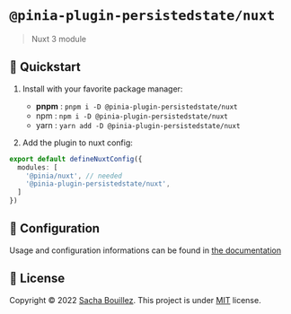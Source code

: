 # `@pinia-plugin-persistedstate/nuxt`

> Nuxt 3 module

## 🚀 Quickstart

1. Install with your favorite package manager:
   - **pnpm** : `pnpm i -D @pinia-plugin-persistedstate/nuxt`
   - npm : `npm i -D @pinia-plugin-persistedstate/nuxt`
   - yarn : `yarn add -D @pinia-plugin-persistedstate/nuxt`

2. Add the plugin to nuxt config:
```ts
export default defineNuxtConfig({
  modules: [
    '@pinia/nuxt', // needed
    '@pinia-plugin-persistedstate/nuxt',
  ]
})
```

## 🔧 Configuration

Usage and configuration informations can be found in [the documentation](https://prazdevs.github.io/pinia-plugin-persistedstate/frameworks/nuxt-3.html)

## 📝 License

Copyright © 2022 [Sacha Bouillez](https://github.com/prazdevs).
This project is under [MIT](https://github.com/prazdevs/pinia-plugin-persistedstate/blob/main/LICENSE) license.
